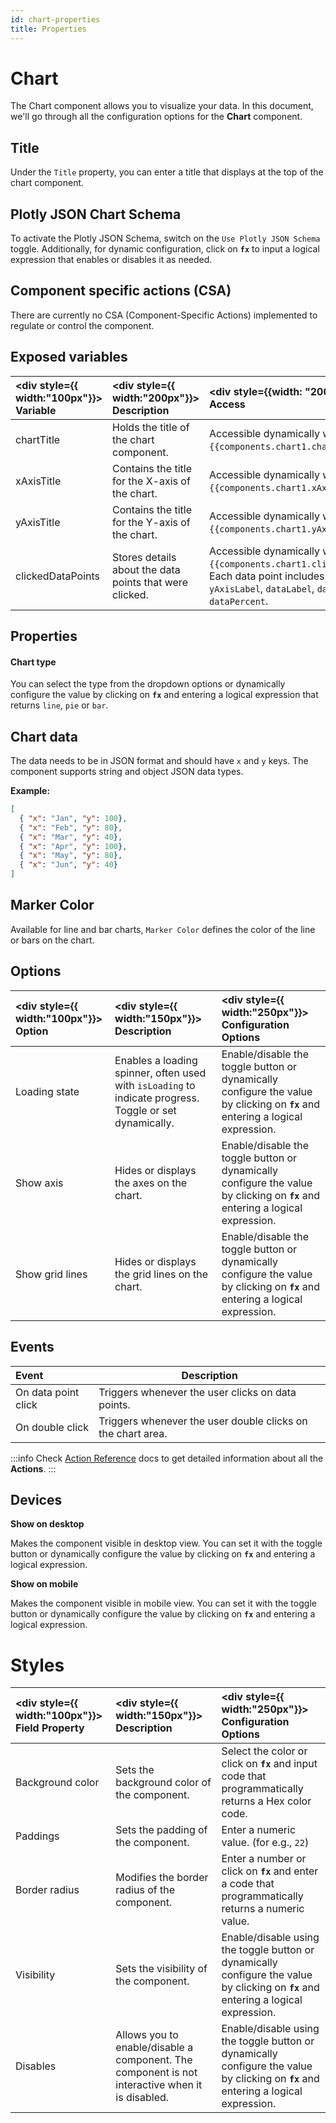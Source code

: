 ```yaml
---
id: chart-properties
title: Properties
---
```

# Chart

The Chart component allows you to visualize your data. In this document, we'll go through all the configuration options for the **Chart** component.  

## Title

Under the `Title` property, you can enter a title that displays at the top of the chart component.

## Plotly JSON Chart Schema

To activate the Plotly JSON Schema, switch on the `Use Plotly JSON Schema` toggle. Additionally, for dynamic configuration, click on **`fx`** to input a logical expression that enables or disables it as needed.

## Component specific actions (CSA)

There are currently no CSA (Component-Specific Actions) implemented to regulate or control the component.


## Exposed variables

| <div style={{ width:"100px"}}> Variable </div> | <div style={{ width:"200px"}}> Description </div> | <div style={{width: "200px"}}> How To Access </div>|
|:---------- | :---------- | :------------ |
| chartTitle       | Holds the title of the chart component. | Accessible dynamically with JS (for e.g., `{{components.chart1.chartTitle}}`). |
| xAxisTitle         | Contains the title for the X-axis of the chart.        | Accessible dynamically with JS (for e.g., `{{components.chart1.xAxisTitle}}`). |
| yAxisTitle         | Contains the title for the Y-axis of the chart.        | Accessible dynamically with JS (for e.g., `{{components.chart1.yAxisTitle}}`). |
| clickedDataPoints  | Stores details about the data points that were clicked.| Accessible dynamically with JS (for e.g., `{{components.chart1.clickedDataPoints}}`). Each data point includes `xAxisLabel`, `yAxisLabel`, `dataLabel`, `dataValue`, and `dataPercent`. |

## Properties

#### Chart type
You can select the type from the dropdown options or dynamically configure the value by clicking on **`fx`** and entering a logical expression that returns `line`, `pie` or `bar`.

## Chart data
The data needs to be in JSON format and should have `x` and `y` keys. The component supports string and object JSON data types. 

**Example:**
```json
[
  { "x": "Jan", "y": 100},
  { "x": "Feb", "y": 80},
  { "x": "Mar", "y": 40},
  { "x": "Apr", "y": 100},
  { "x": "May", "y": 80},
  { "x": "Jun", "y": 40}
]
```

## Marker Color
Available for line and bar charts, `Marker Color` defines the color of the line or bars on the chart.

## Options
| <div style={{ width:"100px"}}> Option </div> | <div style={{ width:"150px"}}> Description </div> | <div style={{ width:"250px"}}> Configuration Options </div>|
|:------------------|:------------|:------------------------------|
| Loading state      | Enables a loading spinner, often used with `isLoading` to indicate progress. Toggle or set dynamically.   | Enable/disable the toggle button or dynamically configure the value by clicking on **`fx`** and entering a logical expression. |
| Show axis      | Hides or displays the axes on the chart. | Enable/disable the toggle button or dynamically configure the value by clicking on **`fx`** and entering a logical expression. |
| Show grid lines      | Hides or displays the grid lines on the chart. | Enable/disable the toggle button or dynamically configure the value by clicking on **`fx`** and entering a logical expression. |

## Events

| Event               | Description                                                     |
|:--------------------|----------------------------------------------------------------|
| On data point click | Triggers whenever the user clicks on data points.               |
| On double click     | Triggers whenever the user double clicks on the chart area.    |

:::info
Check [Action Reference](/docs/category/actions-reference) docs to get detailed information about all the **Actions**.
:::

## Devices

**Show on desktop**

Makes the component visible in desktop view. You can set it with the toggle button or dynamically configure the value by clicking on **`fx`** and entering a logical expression.

**Show on mobile**

Makes the component visible in mobile view. You can set it with the toggle button or dynamically configure the value by clicking on **`fx`** and entering a logical expression.

# Styles

| <div style={{ width:"100px"}}> Field Property </div> | <div style={{ width:"150px"}}> Description </div> | <div style={{ width:"250px"}}> Configuration Options </div>|
|:----------------|:------------|:--------------|
| Background color       | Sets the background color of the component.                                                   | Select the color or click on **`fx`** and input code that programmatically returns a Hex color code.          |
| Paddings       | Sets the padding of the component.                                                   | Enter a numeric value. (for e.g., `22`)    |
| Border radius   | Modifies the border radius of the component.                                                  | Enter a number or click on **`fx`** and enter a code that programmatically returns a numeric value.           |
| Visibility   | Sets the visibility of the component.                                                  | Enable/disable using the toggle button or dynamically configure the value by clicking on **`fx`** and entering a logical expression.|
| Disables   | Allows you to enable/disable a component. The component is not interactive when it is disabled.                                                  | Enable/disable using the toggle button or dynamically configure the value by clicking on **`fx`** and entering a logical expression.|
